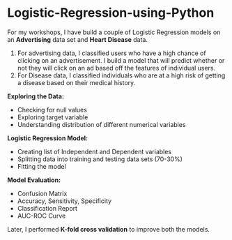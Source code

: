 # Logistic-Regression-using-Python

For my workshops, I have build a couple of Logistic Regression models on an **Advertising** data set and **Heart Disease** data.

1. For advertising data, I classified users who have a high chance of clicking on an advertisement. I build a model that will predict whether or not they will click on an ad based off the features of individual users.
2. For Disease data, I classified individuals who are at a high risk of getting a disease based on their medical history.

**Exploring the Data:**
* Checking for null values
* Exploring target variable
* Understanding distribution of different numerical variables

**Logistic Regression Model:**
* Creating list of Independent and Dependent variables
* Splitting data into training and testing data sets (70-30%)
* Fitting the model

**Model Evaluation:**
* Confusion Matrix
* Accuracy, Sensitivity, Specificity
* Classification Report
* AUC-ROC Curve

Later, I performed **K-fold cross validation** to improve both the models.
